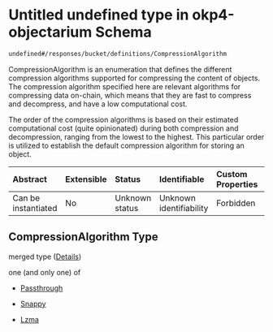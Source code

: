 # Untitled undefined type in okp4-objectarium Schema

```txt
undefined#/responses/bucket/definitions/CompressionAlgorithm
```

CompressionAlgorithm is an enumeration that defines the different compression algorithms supported for compressing the content of objects. The compression algorithm specified here are relevant algorithms for compressing data on-chain, which means that they are fast to compress and decompress, and have a low computational cost.

The order of the compression algorithms is based on their estimated computational cost (quite opinionated) during both compression and decompression, ranging from the lowest to the highest. This particular order is utilized to establish the default compression algorithm for storing an object.

| Abstract            | Extensible | Status         | Identifiable            | Custom Properties | Additional Properties | Access Restrictions | Defined In                                                                     |
| :------------------ | :--------- | :------------- | :---------------------- | :---------------- | :-------------------- | :------------------ | :----------------------------------------------------------------------------- |
| Can be instantiated | No         | Unknown status | Unknown identifiability | Forbidden         | Allowed               | none                | [okp4-objectarium.json\*](schema/okp4-objectarium.json "open original schema") |

## CompressionAlgorithm Type

merged type ([Details](okp4-objectarium-responses-bucketresponse-definitions-compressionalgorithm.md))

one (and only one) of

* [Passthrough](okp4-objectarium-responses-bucketresponse-definitions-compressionalgorithm-oneof-passthrough.md "check type definition")

* [Snappy](okp4-objectarium-responses-bucketresponse-definitions-compressionalgorithm-oneof-snappy.md "check type definition")

* [Lzma](okp4-objectarium-responses-bucketresponse-definitions-compressionalgorithm-oneof-lzma.md "check type definition")
